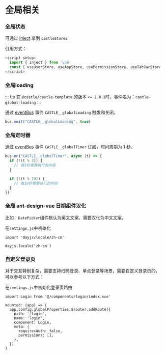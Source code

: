 # 全局相关

### 全局状态
可通过 [inject](https://cn.vuejs.org/guide/components/provide-inject.html) 拿到 `castleStores`

引用方式：
```js
<script setup>
  import { inject } from 'vue'
  const { useUserStore, useAppStore, usePermissionStore, useTabBarStore } = inject('castleStores')
</script>
```
### 全局loading

::: tip
在 `@castle/castle-template` 的版本 `<= 2.0.1`时，事件名为：`castle-global-loading`
:::

通过 [eventBus](../utils//README.md#eventbus) 事件 `CASTLE__globalLoading` 触发和关闭。

```js
bus.emit("CASTLE__globalLoading", true)
```

### 全局定时器 <sup class="vt-badge" data-text="2.1.27+" />

通过 [eventBus](../utils//README.md#eventbus) 事件 `CASTLE__globalTimer` 订阅，时间周期为 1 秒。

```js
bus.on("CASTLE__globalTimer", async (t) => {
  if (!(t % 3)) {
    // 每3秒需要执行的内容
  }

  if (!(t % 10)) {
    // 每10秒需要执行的内容
  }
})
```

### 全局 ant-design-vue 日期组件汉化

比如：`DatePicker`组件默认为英文文案，需要汉化为中文文案。

在`settings.js`中初始化

```
import 'dayjs/locale/zh-cn'

dayjs.locale('zh-cn')
```

### 自定义登录页

对于交互特别复杂，需要支持扫码登录、单点登录等场景，需要自定义登录页的，可以参考以下方式：

在`seetings.js`中初始化登录页路由

```
import Login from '@/components/login/index.vue'

mounted: (app) => {
  app.config.globalProperties.$router.addRoute({
    path: '/login',
    name: 'login',
    component: Login,
    meta: {
      requiresAuth: false,
      permissions: [],
    },
  })
}
```
